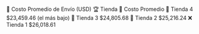🚚 Costo Promedio de Envío (USD)
🏆 Tienda	🚛 Costo Promedio
🥇 Tienda 4	$23,459.46 (el más bajo)
🥈 Tienda 3	$24,805.68
🥉 Tienda 2	$25,216.24
❌ Tienda 1	$26,018.61
